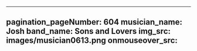 ------
pagination_pageNumber: 604
musician_name: Josh
band_name: Sons and Lovers
img_src: images/musician0613.png
onmouseover_src: 
------